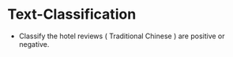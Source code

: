 # Text-Classification

- Classify the hotel reviews ( Traditional Chinese ) are positive or negative. 
